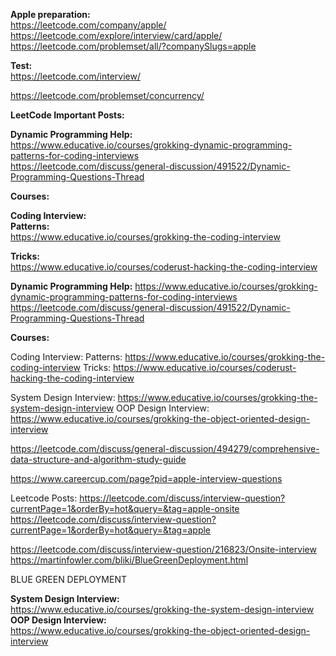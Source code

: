 **Apple preparation:** <br>
https://leetcode.com/company/apple/ <br>
https://leetcode.com/explore/interview/card/apple/ <br>
https://leetcode.com/problemset/all/?companySlugs=apple <br>

**Test:** <br>
https://leetcode.com/interview/ <br>

https://leetcode.com/problemset/concurrency/ <br>

**LeetCode Important Posts:** <br>

**Dynamic Programming Help:** <br>
https://www.educative.io/courses/grokking-dynamic-programming-patterns-for-coding-interviews <br>
https://leetcode.com/discuss/general-discussion/491522/Dynamic-Programming-Questions-Thread <br>

**Courses:** <br>

**Coding Interview:** <br>
**Patterns:** <br>
https://www.educative.io/courses/grokking-the-coding-interview <br>

**Tricks:** <br>
https://www.educative.io/courses/coderust-hacking-the-coding-interview <br>

**Dynamic Programming Help:**
https://www.educative.io/courses/grokking-dynamic-programming-patterns-for-coding-interviews
https://leetcode.com/discuss/general-discussion/491522/Dynamic-Programming-Questions-Thread

**Courses:**

Coding Interview:
Patterns:
https://www.educative.io/courses/grokking-the-coding-interview
Tricks:
https://www.educative.io/courses/coderust-hacking-the-coding-interview


System Design Interview:
https://www.educative.io/courses/grokking-the-system-design-interview
OOP Design Interview:
https://www.educative.io/courses/grokking-the-object-oriented-design-interview


https://leetcode.com/discuss/general-discussion/494279/comprehensive-data-structure-and-algorithm-study-guide

https://www.careercup.com/page?pid=apple-interview-questions


Leetcode Posts:
https://leetcode.com/discuss/interview-question?currentPage=1&orderBy=hot&query=&tag=apple-onsite
https://leetcode.com/discuss/interview-question?currentPage=1&orderBy=hot&query=&tag=apple

https://leetcode.com/discuss/interview-question/216823/Onsite-interview
https://martinfowler.com/bliki/BlueGreenDeployment.html

BLUE GREEN DEPLOYMENT

**System Design Interview:** <br>
https://www.educative.io/courses/grokking-the-system-design-interview <br>
**OOP Design Interview:** <br>
https://www.educative.io/courses/grokking-the-object-oriented-design-interview <br>
